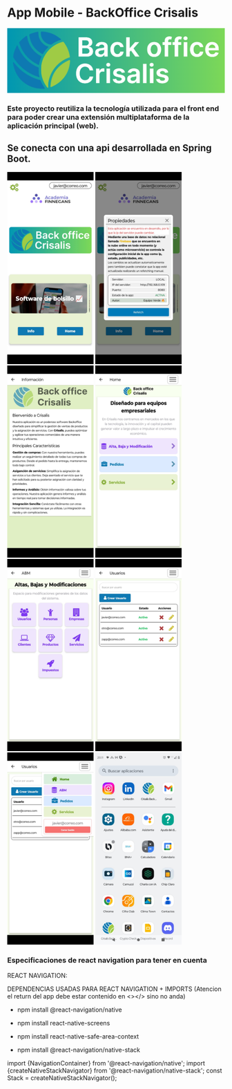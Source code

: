 # App Mobile - BackOffice Crisalis

![Alt text](assets/images/logoColor.png)

### Este proyecto reutiliza la tecnología utilizada para el front end para poder crear una extensión multiplataforma de la aplicación principal (web).

## Se conecta con una api desarrollada en Spring Boot.
<div>
  <img src="./capturas/img7.jpeg" width="200px"/>
  <img src="./capturas/img8.jpeg" width="200px"/>
  <img src="./capturas/img4.jpeg" width="200px"/>
  <img src="./capturas/img6.jpeg" width="200px"/>
  <img src="./capturas/img2.jpeg" width="200px"/>
  <img src="./capturas/img1.jpeg" width="200px"/>
  <img src="./capturas/img3.jpeg" width="200px"/>
  <img src="./capturas/img5.jpeg" width="200px"/>
</div>



### Especificaciones de react navigation para tener en cuenta

REACT NAVIGATION:

DEPENDENCIAS USADAS PARA REACT NAVIGATION + IMPORTS (Atencion el return del app debe estar contenido en <></> sino no anda)

- npm install @react-navigation/native

- npm install react-native-screens

- npm install react-native-safe-area-context

- npm install @react-navigation/native-stack

import {NavigationContainer} from '@react-navigation/native';
import {createNativeStackNavigator} from '@react-navigation/native-stack';
const Stack = createNativeStackNavigator();

